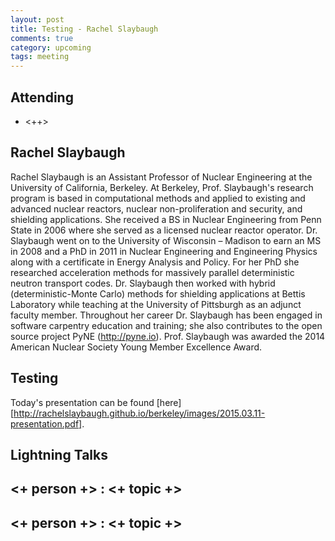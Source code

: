 ```yaml
---
layout: post
title: Testing - Rachel Slaybaugh
comments: true
category: upcoming
tags: meeting 
---
```



## Attending

- <++>


## Rachel Slaybaugh

Rachel Slaybaugh is an Assistant Professor of Nuclear Engineering at the University of California, Berkeley. At Berkeley, Prof. Slaybaugh's research program is based in computational methods and applied to existing and advanced nuclear reactors, nuclear non-proliferation and security, and shielding applications. She received a BS in Nuclear Engineering from Penn State in 2006 where she served as a licensed nuclear reactor operator. Dr. Slaybaugh went on to the University of Wisconsin – Madison to earn an MS in 2008 and a PhD in 2011 in Nuclear Engineering and Engineering Physics along with a certificate in Energy Analysis and Policy. For her PhD she researched acceleration methods for massively parallel deterministic neutron transport codes. Dr. Slaybaugh then worked with hybrid (deterministic-Monte Carlo) methods for shielding applications at Bettis Laboratory while teaching at the University of Pittsburgh as an adjunct faculty member. Throughout her career Dr. Slaybaugh has been engaged in software carpentry education and training; she also contributes to the open source project PyNE (http://pyne.io). Prof. Slaybaugh was awarded the 2014 American Nuclear Society Young Member Excellence Award.

## Testing

Today's presentation can be found [here][http://rachelslaybaugh.github.io/berkeley/images/2015.03.11-presentation.pdf].

## Lightning Talks 

## <+ person +> : <+ topic +>

## <+ person +> : <+ topic +>


[code]: https://github.com/thehackerwithin/berkeley/tree/master/topic "Code Examples" 
